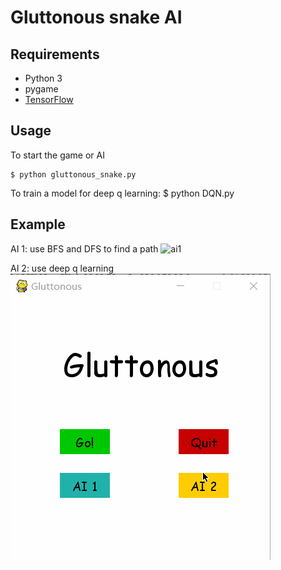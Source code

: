 # Gluttonous snake AI 

## Requirements
- Python 3
- pygame
- [TensorFlow](https://github.com/tensorflow/tensorflow)

## Usage
To start the game or AI

	$ python gluttonous_snake.py
	
To train a model for deep q learning:
	$ python DQN.py
	
## Example
AI 1: use BFS and DFS to find a path
![ai1](assets/AI1_example.gif)

AI 2: use deep q learning
![ai1](assets/AI2_example.gif)
	